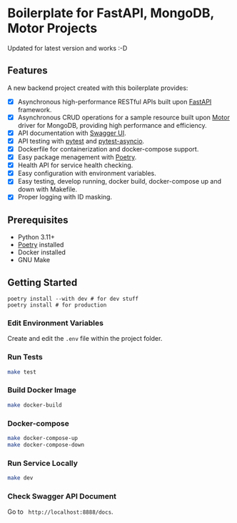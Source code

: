 # Boilerplate for FastAPI, MongoDB, Motor Projects

Updated for latest version and works :-D

## Features
A new backend project created with this boilerplate provides:
- [x] Asynchronous high-performance RESTful APIs built upon [FastAPI](https://fastapi.tiangolo.com/) framework.
- [x] Asynchronous CRUD operations for a sample resource built upon [Motor](https://motor.readthedocs.io/en/stable/) driver for MongoDB, providing high performance and efficiency.
- [x] API documentation with [Swagger UI](https://swagger.io/tools/swagger-ui/).
- [x] API testing with [pytest](https://docs.pytest.org/en/7.1.x/) and [pytest-asyncio](https://github.com/pytest-dev/pytest-asyncio).
- [x] Dockerfile for containerization and docker-compose support.
- [x] Easy package menagement with [Poetry](https://python-poetry.org/).
- [x] Health API for service health checking.
- [x] Easy configuration with environment variables.
- [x] Easy testing, develop running, docker build, docker-compose up and down with Makefile.
- [x] Proper logging with ID masking.

## Prerequisites
- Python 3.11+
- [Poetry](https://python-poetry.org/) installed
- Docker installed
- GNU Make

## Getting Started

```
poetry install --with dev # for dev stuff
poetry install # for production
```

### Edit Environment Variables
Create and edit the `.env` file within the project folder.

### Run Tests
```sh
make test
```

### Build Docker Image
```sh
make docker-build
```

### Docker-compose
```sh
make docker-compose-up
make docker-compose-down
```

### Run Service Locally
```sh
make dev
```

### Check Swagger API Document
Go to ` http://localhost:8888/docs`.
